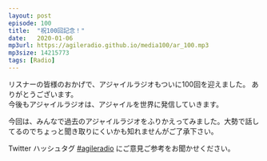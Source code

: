 ```yaml
---
layout: post
episode: 100
title:  "祝100回記念！"
date:   2020-01-06
mp3url: https://agileradio.github.io/media100/ar_100.mp3
mp3size: 14215773
tags: [Radio]
---
```


リスナーの皆様のおかげで、アジャイルラジオもついに100回を迎えました。
ありがとうございます。  
今後もアジャイルラジオは、アジャイルを世界に発信していきます。  

今回は、みんなで過去のアジャイルラジオをふりかえってみました。大勢で話してるのでちょっと聞き取りにくいかも知れませんがご了承下さい。  

Twitter ハッシュタグ [#agileradio](https://twitter.com/intent/tweet?hashtags=agileradio) にご意見ご参考をお聞かせください。

